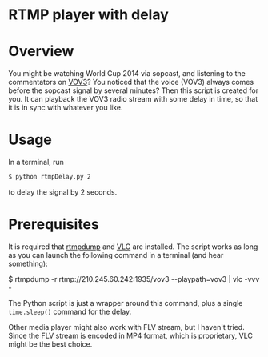 RTMP player with delay
===

# Overview

You might be watching World Cup 2014 via sopcast, and listening to the commentators on [VOV3](http://vov3.vov.vn)?
You noticed that the voice (VOV3) always comes before the sopcast signal by several minutes?
Then this script is created for you.
It can playback the VOV3 radio stream with some delay in time, so that it is in sync with whatever you like.

# Usage

In a terminal, run
```sh
$ python rtmpDelay.py 2
```
to delay the signal by 2 seconds.

# Prerequisites

It is required that [rtmpdump](http://rtmpdump.mplayerhq.hu/) and [VLC](http://www.videolan.org/vlc/index.html) are installed. The script works as long as you can launch the following command in a terminal (and hear something):

$ rtmpdump -r rtmp://210.245.60.242:1935/vov3 --playpath=vov3 | vlc -vvv -

The Python script is just a wrapper around this command, plus a single `time.sleep()` command for the delay.

Other media player might also work with FLV stream, but I haven't tried. Since the FLV stream is encoded in MP4 format, which is proprietary, VLC might be the best choice.
